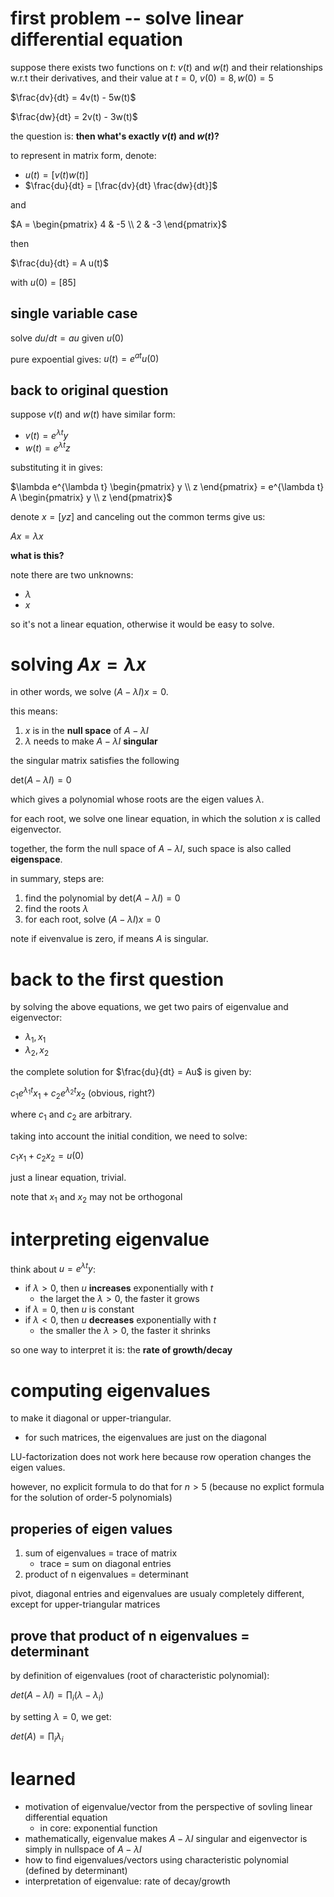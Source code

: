 # first problem -- solve linear differential equation

suppose there exists two functions on $`t`$: $`v(t)`$ and $`w(t)`$ and their relationships w.r.t their derivatives, and their value at $`t=0`$, $`v(0)=8, w(0)=5`$

$`\frac{dv}{dt} = 4v(t) - 5w(t)`$

$`\frac{dw}{dt} = 2v(t) - 3w(t)`$

the question is: **then what's exactly $`v(t)`$ and $`w(t)`$?**

to represent in matrix form, denote:

- $`u(t) = [v(t) w(t)]`$
- $`\frac{du}{dt} = [\frac{dv}{dt} \frac{dw}{dt}]`$

and 

$`A = \begin{pmatrix} 4 & -5 \\ 2 & -3 \end{pmatrix}`$

then

$`\frac{du}{dt} = A u(t)`$

with $`u(0) = [8 5]`$

## single variable case 

solve $`du/dt=au`$ given $`u(0)`$

pure expoential gives: $`u(t)=e^{at} u(0)`$

## back to original question

suppose $`v(t)`$ and $`w(t)`$ have similar form:

- $`v(t)=e^{\lambda t} y`$
- $`w(t)=e^{\lambda t} z`$

substituting it in gives:


$`\lambda e^{\lambda t} \begin{pmatrix} y \\ z \end{pmatrix} = e^{\lambda t} A \begin{pmatrix} y \\ z \end{pmatrix}`$

denote $`x=[y z]`$ and canceling out the common terms give us:

$`Ax=\lambda x`$

**what is this?**

note there are two unknowns:

- $`\lambda`$
- $`x`$

so it's not a linear equation, otherwise it would be easy to solve.

# solving $`Ax=\lambda x`$

in other words,  we solve $`(A - \lambda I) x= 0`$. 

this means:

1. $`x`$ is in the **null space** of $`A - \lambda I`$
2. $`\lambda`$ needs to make $`A - \lambda I`$ **singular**

the singular matrix satisfies the following

$`\text{det}(A - \lambda I)=0`$

which gives a polynomial whose roots are the eigen values $`\lambda`$.

for each root, we solve one linear equation, in which the solution $`x`$ is called eigenvector. 

together, the form the null space of $`A-\lambda I`$, such space is also called **eigenspace**.

in summary, steps are:

1. find the polynomial by $`\text{det}(A - \lambda I)=0`$
2. find the roots $`\lambda`$
3. for each root, solve $`(A - \lambda I)x=0`$

note if eivenvalue is zero, if means $`A`$ is singular.

# back to the first question

by solving the above equations, we get two pairs of eigenvalue and eigenvector:

- $`\lambda_1, x_1`$
- $`\lambda_2, x_2`$

the complete solution for $`\frac{du}{dt} = Au`$ is given by:

$`c_1 e^{\lambda_1 t} x_1 + c_2 e^{\lambda_2 t} x_2`$ (obvious, right?)

where $`c_1`$ and $`c_2`$ are arbitrary. 


taking into account the initial condition, we need to solve:

$`c_1 x_1 + c_2 x_2 = u(0)`$

just a linear equation, trivial.

note that $`x_1`$ and $`x_2`$ may not be orthogonal

# interpreting eigenvalue

think about $`u=e^{\lambda t} y`$:

- if $`\lambda>0`$, then $`u`$ **increases** exponentially with $`t`$
  - the larget the $`\lambda>0`$, the faster it grows
- if $`\lambda=0`$, then $`u`$ is constant
- if $`\lambda<0`$, then $`u`$ **decreases** exponentially with $`t`$
  - the smaller the $`\lambda>0`$, the faster it shrinks

so one way to interpret it is: the **rate of growth/decay**

# computing eigenvalues

to make it diagonal or upper-triangular. 

- for such matrices, the eigenvalues are just on the diagonal

LU-factorization does not work here because row operation changes the eigen values.

however, no explicit formula to do that for $`n>5`$ (because no explict formula for the solution of order-5 polynomials)

## properies of eigen values

1. sum of eigenvalues = trace of matrix
   - trace = sum on diagonal entries
2. product of n eigenvalues = determinant

pivot, diagonal entries and eigenvalues are usualy completely different, except for upper-triangular matrices

## prove that product of n eigenvalues = determinant

by definition of eigenvalues (root of characteristic polynomial):

$`det(A-\lambda I) = \prod_i (\lambda - \lambda_i)`$

by setting $`\lambda=0`$, we get:

$`det(A) = \prod_i \lambda_i`$



# learned

- motivation of eigenvalue/vector from the perspective of sovling linear differential equation
  - in core: exponential function
- mathematically, eigenvalue makes $`A-\lambda I`$ singular and eigenvector is simply in nullspace of $`A-\lambda I`$ 
- how to find eigenvalues/vectors using characteristic polynomial (defined by determinant)
- interpretation of eigenvalue: rate of decay/growth